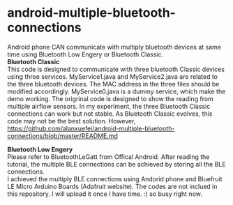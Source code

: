 android-multiple-bluetooth-connections
======================================
Android phone CAN communicate with multiply bluetooth devices at same time using Bluetooth Low Engery or Bluetooth Classic.<br />
**Bluetooth Classic**<br />
This code is designed to communicate with three bluetooth Classic devices using three services. MyService1.java and MyService2.java are related to the three bluetooth devices. The MAC address in the three files should be modified accordingly. MyService0.java is a dummy service, which make the demo working. The origrinal code is designed to show the reading from multiple airflow sensors. In my experiment, the three Bluetooth Classic connections can work but not stable. As Bluetooth Classic evolves, this code may not be the best solution. However,  https://github.com/alanxuefei/android-multiple-bluetooth-connections/blob/master/README.md <br />

**Bluetooth Low Engery** <br />
Please refer to BluetoothLeGatt from Offical Android. After reading the tutorial, the multiple BLE connections can be achieved by storing all the BLE connections. <br />
I achieved the multiply BLE connections using Andorid phone and Bluefruit LE Micro Arduino Boards (Adafruit website). The codes are not inclued in this repository. I will upload it once I have time. :) so busy right now.

